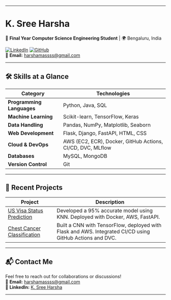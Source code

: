 

---

# K. Sree Harsha

🚀 **Final Year Computer Science Engineering Student** | 🌍 Bengaluru, India

[![LinkedIn](https://img.shields.io/badge/LinkedIn-K.Sree_Harsha-blue)](https://linkedin.com/in/k-sree-harsha) [![GitHub](https://img.shields.io/badge/GitHub-harsha0603-black)](https://github.com/harsha0603)  
📧 **Email:** harshamassss@gmail.com  

---

## 🛠️ Skills at a Glance

| **Category**             | **Technologies**                                                                 |
|--------------------------|----------------------------------------------------------------------------------|
| **Programming Languages** | Python, Java, SQL                                                                |
| **Machine Learning**      | Scikit-learn, TensorFlow, Keras                                                   |
| **Data Handling**         | Pandas, NumPy, Matplotlib, Seaborn                                                |
| **Web Development**       | Flask, Django, FastAPI, HTML, CSS                                                 |
| **Cloud & DevOps**        | AWS (EC2, ECR), Docker, GitHub Actions, CI/CD, DVC, MLflow                        |
| **Databases**             | MySQL, MongoDB                                                                   |
| **Version Control**       | Git                                                                              |

---

## 📂 Recent Projects

| **Project**                             | **Description**                                                                                                   |
|-----------------------------------------|-------------------------------------------------------------------------------------------------------------------|
| [US Visa Status Prediction](https://github.com/harsha0603/usa-visa-end-to-end) | Developed a 95% accurate model using KNN. Deployed with Docker, AWS, FastAPI.                                      |
| [Chest Cancer Classification](https://github.com/harsha0603/chest-cancer-classification) | Built a CNN with TensorFlow, deployed with Flask and AWS. Integrated CI/CD using GitHub Actions and DVC.           |


---

## 📬 Contact Me

Feel free to reach out for collaborations or discussions!  
📧 **Email:** harshamassss@gmail.com  
🔗 **LinkedIn:** [K. Sree Harsha](https://linkedin.com/in/k-sree-harsha)

---